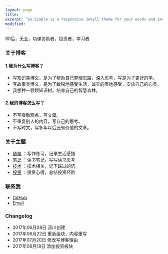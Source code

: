 ```yaml
---
layout: page
title:
excerpt: "So Simple is a responsive Jekyll theme for your words and images."
modified:
---
```


80后，无业，功课协助者，投资者，学习者

### 关于博客

#### 1.我为什么写博客？

  * 写知识类博文，是为了帮助自己整理思路，深入思考，写是为了更好的学。
  * 写故事类博文，是为了敏锐地感受生活，诚实的表达感受，安放自己的心灵。
  * 我想种一颗颗知识树，培育自己的智慧森林。


#### 2.我的博客怎么写？
  * 不写零散观点，写文章。
  * 不重复别人的内容，写自己的思考。
  * 不写时文，写多年以后还有价值的文章。

### 关于主题
* [随笔](https://hugo1030.github.io/articles/)
：写作练习，记录生活感悟
* [笔记](https://hugo1030.github.io/note/)
：读书笔记，写写读书思考
* [技术](https://hugo1030.github.io/tech/)
：技术相关，记下踩过的坑
* [投资](https://hugo1030.github.io/invest/)
：投资心得，总结投资经验


### 联系我
* [GitHub](https://github.com/Hugo1030)
* [Email](yzhjsw520@gmail.com)

### Changelog
* 2017年06月08日 沥川创建
* 2017年06月22日 重新组块，内容重写
* 2017年07月20日 修改写博客理由
* 2017年08月18日 添加投资板块
